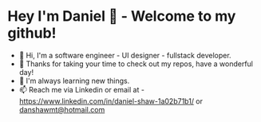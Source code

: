 # Hey I'm Daniel 👋 - Welcome to my github!

- 👋 Hi, I'm a software engineer - UI designer - fullstack developer.
- 👀 Thanks for taking your time to check out my repos, have a wonderful day!
- 🌱 I'm always learning new things.
- 📫 Reach me via Linkedin or email at - https://www.linkedin.com/in/daniel-shaw-1a02b71b1/ or danshawmt@hotmail.com

<!---
Daniel-Shaw-MT/Daniel-Shaw-MT is a ✨ special ✨ repository because its `README.md` (this file) appears on your GitHub profile.
You can click the Preview link to take a look at your changes.
--->
